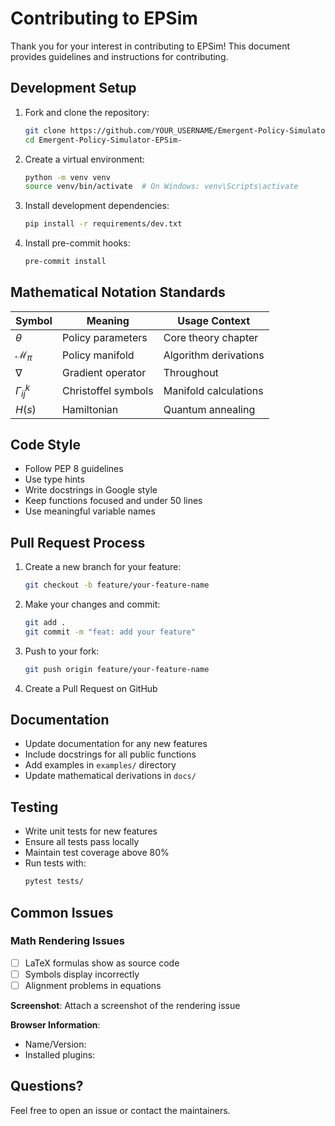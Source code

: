 # Contributing to EPSim

Thank you for your interest in contributing to EPSim! This document provides guidelines and instructions for contributing.

## Development Setup

1. Fork and clone the repository:
   ```bash
   git clone https://github.com/YOUR_USERNAME/Emergent-Policy-Simulator-EPSim-.git
   cd Emergent-Policy-Simulator-EPSim-
   ```

2. Create a virtual environment:
   ```bash
   python -m venv venv
   source venv/bin/activate  # On Windows: venv\Scripts\activate
   ```

3. Install development dependencies:
   ```bash
   pip install -r requirements/dev.txt
   ```

4. Install pre-commit hooks:
   ```bash
   pre-commit install
   ```

## Mathematical Notation Standards

| Symbol | Meaning | Usage Context |
|--------|---------|---------------|
| $\theta$ | Policy parameters | Core theory chapter |
| $\mathcal{M}_\pi$ | Policy manifold | Algorithm derivations |
| $\nabla$ | Gradient operator | Throughout |
| $\Gamma_{ij}^k$ | Christoffel symbols | Manifold calculations |
| $H(s)$ | Hamiltonian | Quantum annealing |

## Code Style

- Follow PEP 8 guidelines
- Use type hints
- Write docstrings in Google style
- Keep functions focused and under 50 lines
- Use meaningful variable names

## Pull Request Process

1. Create a new branch for your feature:
   ```bash
   git checkout -b feature/your-feature-name
   ```

2. Make your changes and commit:
   ```bash
   git add .
   git commit -m "feat: add your feature"
   ```

3. Push to your fork:
   ```bash
   git push origin feature/your-feature-name
   ```

4. Create a Pull Request on GitHub

## Documentation

- Update documentation for any new features
- Include docstrings for all public functions
- Add examples in `examples/` directory
- Update mathematical derivations in `docs/`

## Testing

- Write unit tests for new features
- Ensure all tests pass locally
- Maintain test coverage above 80%
- Run tests with:
  ```bash
  pytest tests/
  ```

## Common Issues

### Math Rendering Issues
- [ ] LaTeX formulas show as source code
- [ ] Symbols display incorrectly
- [ ] Alignment problems in equations

**Screenshot**:
Attach a screenshot of the rendering issue

**Browser Information**:
- Name/Version:
- Installed plugins:

## Questions?

Feel free to open an issue or contact the maintainers. 
